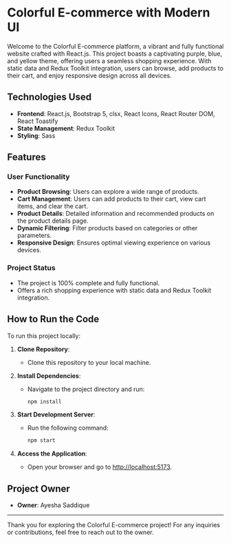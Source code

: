 # Colorful E-commerce with Modern UI

Welcome to the Colorful E-commerce platform, a vibrant and fully functional website crafted with React.js. This project boasts a captivating purple, blue, and yellow theme, offering users a seamless shopping experience. With static data and Redux Toolkit integration, users can browse, add products to their cart, and enjoy responsive design across all devices.

## Technologies Used

- **Frontend**: React.js, Bootstrap 5, clsx, React Icons, React Router DOM, React Toastify
- **State Management**: Redux Toolkit
- **Styling**: Sass

## Features

### User Functionality

- **Product Browsing**: Users can explore a wide range of products.
- **Cart Management**: Users can add products to their cart, view cart items, and clear the cart.
- **Product Details**: Detailed information and recommended products on the product details page.
- **Dynamic Filtering**: Filter products based on categories or other parameters.
- **Responsive Design**: Ensures optimal viewing experience on various devices.

### Project Status

- The project is 100% complete and fully functional.
- Offers a rich shopping experience with static data and Redux Toolkit integration.

## How to Run the Code

To run this project locally:

1. **Clone Repository**:

   - Clone this repository to your local machine.

2. **Install Dependencies**:

   - Navigate to the project directory and run:
     ```sh
     npm install
     ```

3. **Start Development Server**:

   - Run the following command:
     ```sh
     npm start
     ```

4. **Access the Application**:
   - Open your browser and go to [http://localhost:5173](http://localhost:5173).

## Project Owner

- **Owner**: Ayesha Saddique

---

Thank you for exploring the Colorful E-commerce project! For any inquiries or contributions, feel free to reach out to the owner.

